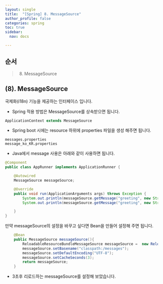 ```yaml
---
layout: single
title:  "[Spring] 8. MessageSource"
author_profile: false
categories: spring
toc: true
sidebar:
  nav: docs

---
```


## 순서

>8. MessageSource



## (8). MessageSource

국제화(i18n) 기능을 제공하는 인터페이스 입니다.

- Spring 적용 방법은 MessageSource를 상속받으면 됩니다.

```java
ApplicationContext extends MessageSource
```

- Spring boot 시에는 resource 하위에 properties 파일을 생성 해주면 됩니다.

```
messages.properties
message_ko_KR.properties
```

- Java에서 message 사용은 아래와 같이 사용하면 됩니다.

```java
@Component
public class AppRunner implements ApplicationRunner {

    @Autowired
    MessageSource messageSource;

    @Override
    public void run(ApplicationArguments args) throws Exception {
        System.out.println(messageSource.getMessage("greeting", new String[]{"hmyuk"}, Locale.KOREA));
        System.out.println(messageSource.getMessage("greeting", new String[]{"hmyuk"}, Locale.getDefault()));

    }
}
```



만약 messageSource의 설정을 바꾸고 싶다면 Bean을 만들어 설정해 주면 됩니다.

```java
    @Bean
    public MessageSource messageSource(){
        ReloadableResourceBundleMessageSource messageSource =  new ReloadableResourceBundleMessageSource();
        messageSource.setBasename("classpath:/messages");
        messageSource.setDefaultEncoding("UTF-8");
        messageSource.setCacheSeconds(3);
        return messageSource;
    }
```

- 3초후 리로드하는 messageSource를 설정해 보았습니다.


